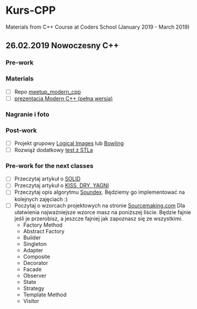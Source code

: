 # Kurs-CPP
Materials from C++ Course at Coders School (January 2019 - March 2019)

## 26.02.2019 Nowoczesny C++

### Pre-work


### Materials
- [ ] Repo [meetup_modern_cpp](https://github.com/coders-school/meetup_modern_cpp)
- [ ] [prezentacja Modern C++ (pełna wersja)](modern_cpp_full.pdf)

### Nagranie i foto


### Post-work
- [ ] Projekt grupowy [Logical Images](https://github.com/LordLukin/LogicalImages) lub [Bowling](https://github.com/LordLukin/Bowling)
- [ ] Rozwiąż dodatkowy [test z STLa](https://goo.gl/forms/yR0FLAso9tWWts7v2)

### Pre-work for the next classes
- [ ] Przeczytaj artykuł o [SOLID](https://www.samouczekprogramisty.pl/solid-czyli-dobre-praktyki-w-programowaniu-obiektowym/)
- [ ] Przeczytaj artykuł o [KISS, DRY, YAGNI](https://www.samouczekprogramisty.pl/jakosc-kodu-a-oschle-pocalunki-jagny/)
- [ ] Przeczytaj opis algorytmu [Soundex](https://pl.wikipedia.org/wiki/Soundex). Będziemy go implementować na kolejnych zajęciach :)
- [ ] Poczytaj o wzorcach projektowych na stronie [Sourcemaking.com](https://sourcemaking.com/design_patterns)
  Dla ułatwienia najważniejsze wzorce masz na poniższej liście. Będzie fajnie jeśli je przerobisz, a jeszcze fajniej jak zapoznasz się ze wszystkimi.
  - Factory Method
  - Abstract Factory
  - Builder
  - Singleton
  - Adapter
  - Composite
  - Decorator
  - Facade
  - Observer
  - State
  - Strategy
  - Template Method
  - Visitor


